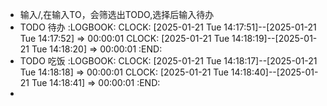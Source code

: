 - 输入/,在输入TO，会筛选出TODO,选择后输入待办
- TODO 待办
  :LOGBOOK:
  CLOCK: [2025-01-21 Tue 14:17:51]--[2025-01-21 Tue 14:17:52] =>  00:00:01
  CLOCK: [2025-01-21 Tue 14:18:19]--[2025-01-21 Tue 14:18:20] =>  00:00:01
  :END:
- TODO  吃饭
  :LOGBOOK:
  CLOCK: [2025-01-21 Tue 14:18:17]--[2025-01-21 Tue 14:18:18] =>  00:00:01
  CLOCK: [2025-01-21 Tue 14:18:40]--[2025-01-21 Tue 14:18:41] =>  00:00:01
  :END:
-